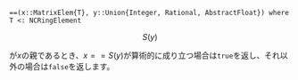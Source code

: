 ```
==(x::MatrixElem{T}, y::Union{Integer, Rational, AbstractFloat}) where T <: NCRingElement
```

$$
S(y)
$$

が$x$の親であるとき、$x == S(y)$が算術的に成り立つ場合は`true`を返し、それ以外の場合は`false`を返します。

